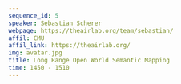 ```yaml
---
sequence_id: 5
speaker: Sebastian Scherer
webpage: https://theairlab.org/team/sebastian/
affil: CMU
affil_link: https://theairlab.org/
img: avatar.jpg
title: Long Range Open World Semantic Mapping
time: 1450 - 1510
---
```

